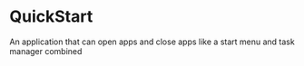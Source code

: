 # QuickStart
An application that can open apps and close apps like a start menu and task manager combined
